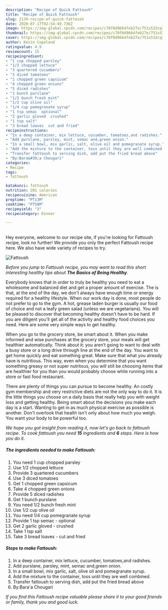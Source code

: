 ```yaml
---
description: "Recipe of Quick Fattoush"
title: "Recipe of Quick Fattoush"
slug: 2139-recipe-of-quick-fattoush
date: 2020-07-17T02:54:49.736Z
image: https://img-global.cpcdn.com/recipes/c70f0d9664feb27e/751x532cq70/fattoush-recipe-main-photo.jpg
thumbnail: https://img-global.cpcdn.com/recipes/c70f0d9664feb27e/751x532cq70/fattoush-recipe-main-photo.jpg
cover: https://img-global.cpcdn.com/recipes/c70f0d9664feb27e/751x532cq70/fattoush-recipe-main-photo.jpg
author: Kevin Copeland
ratingvalue: 4.9
reviewcount: 15
recipeingredient:
- "1 cup chopped parsley"
- "1/2 chopped lettuce"
- "3 quartered cucumbers"
- "3 diced tomatoes"
- "1 chopped green capsicum"
- "4 chopped green onions"
- "5 diced radishes"
- "1 bunch purslane"
- "1/2 bunch fresh mint"
- "1/2 cup olive oil"
- "1/4 cup pomegranate syrup"
- "1 tsp semac  optional"
- "2 garlic gloved  crushed"
- "1 tsp salt"
- "3 bread loaves  cut and fried"
recipeinstructions:
- "In a deep container, mix lettuce, cucumber, tomatoes,and radishes."
- "Add purslane, parsley, mint, semac and,green onion."
- "In a small bowl, mix garlic, salt, olive oil and pomegranate syrup."
- "Add the mixture to the container, toss until they are well combined."
- "Transfer fattoush to serving dish, add put the fried bread above"
- "By:Bara&#39;a Chougari"
categories:
- Recipe
tags:
- fattoush

katakunci: fattoush 
nutrition: 201 calories
recipecuisine: American
preptime: "PT13M"
cooktime: "PT58M"
recipeyield: "3"
recipecategory: Dinner

---
```

<br>
Hey everyone, welcome to our recipe site, if you're looking for Fattoush recipe, look no further! We provide you only the perfect Fattoush recipe here. We also have wide variety of recipes to try.
<br>


![Fattoush](https://img-global.cpcdn.com/recipes/c70f0d9664feb27e/751x532cq70/fattoush-recipe-main-photo.jpg)

<i>Before you jump to Fattoush recipe, you may want to read this short interesting healthy tips about <strong>The Basics of Being Healthy</strong>.</i>

Everybody knows that in order to truly be healthy you need to eat a wholesome and balanced diet and get a proper amount of exercise. The  is that, at the end of the day, we don't always have enough time or energy required for a healthy lifestyle. When our work day is done, most people do not prefer to go to the gym. A hot, grease laden burger is usually our food of choice and not a leafy green salad (unless we are vegetarians). You will be pleased to discover that becoming healthy doesn't have to be hard. If you are diligent you'll get all of the activity and healthy food choices you need. Here are some very simple ways to get healthy.

When you go to the grocery store, be smart about it. When you make informed and wise purchases at the grocery store, your meals will get healthier automatically. Think about it: you aren’t going to want to deal with a busy store or a long drive through line at the end of the day. You want to get home quickly and eat something great. Make sure that what you already have is nutritious. This way, even when you determine that you want something greasy or not super nutritous, you will still be choosing items that are healthier for you than you would probably choose while running into a store or fast food restaurant.

There are plenty of things you can pursue to become healthy. An costly gym membership and very restrictive diets are not the only way to do it. It is the little things you choose on a daily basis that really help you with weight loss and getting healthy. Being smart about the decisions you make each day is a start. Wanting to get in as much physical exercise as possible is another. Don't overlook that health isn't only about how much you weigh. You want your body to be powerful too. 


<i>We hope you got insight from reading it, now let's go back to fattoush recipe. To cook fattoush you need <strong>15</strong> ingredients and <strong>6</strong> steps. Here is how you do it.
</i>

##### The ingredients needed to make Fattoush:

1. You need 1 cup chopped parsley
1. Use 1/2 chopped lettuce
1. Provide 3 quartered cucumbers
1. Use 3 diced tomatoes
1. Get 1 chopped green capsicum
1. Take 4 chopped green onions
1. Provide 5 diced radishes
1. Get 1 bunch purslane
1. You need 1/2 bunch fresh mint
1. Use 1/2 cup olive oil
1. You need 1/4 cup pomegranate syrup
1. Provide 1 tsp semac - optional
1. Get 2 garlic gloved - crushed
1. Take 1 tsp salt
1. Take 3 bread loaves - cut and fried


##### Steps to make Fattoush:

1. In a deep container, mix lettuce, cucumber, tomatoes,and radishes.
1. Add purslane, parsley, mint, semac and,green onion.
1. In a small bowl, mix garlic, salt, olive oil and pomegranate syrup.
1. Add the mixture to the container, toss until they are well combined.
1. Transfer fattoush to serving dish, add put the fried bread above
1. By:Bara&#39;a Chougari


<i>If you find this Fattoush recipe valuable please share it to your good friends or family, thank you and good luck.</i>
